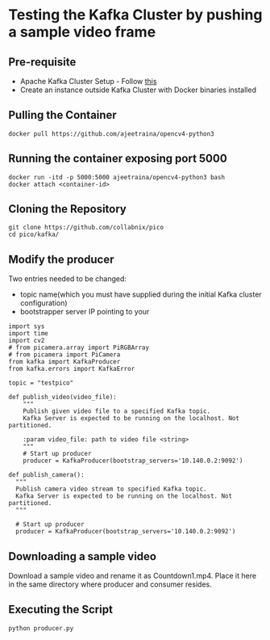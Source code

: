 # Testing the Kafka Cluster by pushing a sample video frame

## Pre-requisite

- Apache Kafka Cluster Setup - Follow [this](https://github.com/collabnix/pico/blob/master/kafka/README.md)
- Create an instance outside Kafka Cluster with Docker binaries installed

## Pulling the Container

```
docker pull https://github.com/ajeetraina/opencv4-python3
```

## Running the container exposing port 5000

```
docker run -itd -p 5000:5000 ajeetraina/opencv4-python3 bash
docker attach <container-id>
```

## Cloning the Repository

```
git clone https://github.com/collabnix/pico
cd pico/kafka/
```

## Modify the producer

Two entries needed to be changed:
- topic name(which you must have supplied during the initial Kafka cluster configuration)
- bootstrapper server IP pointing to your 

```
import sys
import time
import cv2
# from picamera.array import PiRGBArray
# from picamera import PiCamera
from kafka import KafkaProducer
from kafka.errors import KafkaError

topic = "testpico"

def publish_video(video_file):
    """
    Publish given video file to a specified Kafka topic. 
    Kafka Server is expected to be running on the localhost. Not partitioned.
    
    :param video_file: path to video file <string>
    """
    # Start up producer
    producer = KafkaProducer(bootstrap_servers='10.140.0.2:9092')
  ```
  
  ```
  def publish_camera():
    """
    Publish camera video stream to specified Kafka topic.
    Kafka Server is expected to be running on the localhost. Not partitioned.
    """

    # Start up producer
    producer = KafkaProducer(bootstrap_servers='10.140.0.2:9092')
  
  ```
  
  ## Downloading a sample video 
  
  Download a sample video and rename it as Countdown1.mp4. Place it here in the same directory where producer and consumer resides.
  
  ## Executing the Script
  
  ```
  python producer.py
  ```
  
  



